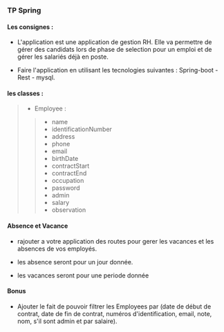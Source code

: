 ### TP Spring


#### Les consignes : 

- L'application est une application de gestion RH. Elle va permettre de gérer des candidats lors de phase de selection pour un emploi et de gérer les salariés déjà en poste.

- Faire l'application en utilisant les tecnologies suivantes : Spring-boot - Rest - mysql.

#### les classes :


> - Employee :
>> - name
>> - identificationNumber
>> - address
>> - phone
>> - email
>> - birthDate
>> - contractStart
>> - contractEnd
>> - occupation
>> - password
>> - admin
>> - salary
>> - observation



#### Absence et Vacance

- rajouter a votre application des routes pour gerer les vacances et les absences de vos employés.

- les absence seront pour un jour donnée.
- les vacances seront pour une periode donnée


#### Bonus

- Ajouter le fait de pouvoir filtrer les Employees par (date de début de contrat, date de fin de contrat, numéros d'identification, email, note, nom, s'il sont admin et par salaire).







